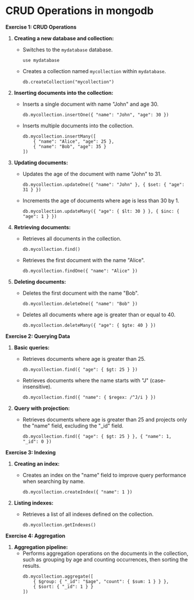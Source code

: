 # CRUD Operations in mongodb
**Exercise 1: CRUD Operations**

1. **Creating a new database and collection:**
   - Switches to the `mydatabase` database.
     ```
     use mydatabase
     ```
   - Creates a collection named `mycollection` within `mydatabase`.
     ```
     db.createCollection("mycollection")
     ```

2. **Inserting documents into the collection:**
   - Inserts a single document with name "John" and age 30.
     ```
     db.mycollection.insertOne({ "name": "John", "age": 30 })
     ```
   - Inserts multiple documents into the collection.
     ```
     db.mycollection.insertMany([
         { "name": "Alice", "age": 25 },
         { "name": "Bob", "age": 35 }
     ])
     ```

3. **Updating documents:**
   - Updates the age of the document with name "John" to 31.
     ```
     db.mycollection.updateOne({ "name": "John" }, { $set: { "age": 31 } })
     ```
   - Increments the age of documents where age is less than 30 by 1.
     ```
     db.mycollection.updateMany({ "age": { $lt: 30 } }, { $inc: { "age": 1 } })
     ```

4. **Retrieving documents:**
   - Retrieves all documents in the collection.
     ```
     db.mycollection.find()
     ```
   - Retrieves the first document with the name "Alice".
     ```
     db.mycollection.findOne({ "name": "Alice" })
     ```

5. **Deleting documents:**
   - Deletes the first document with the name "Bob".
     ```
     db.mycollection.deleteOne({ "name": "Bob" })
     ```
   - Deletes all documents where age is greater than or equal to 40.
     ```
     db.mycollection.deleteMany({ "age": { $gte: 40 } })
     ```

**Exercise 2: Querying Data**

1. **Basic queries:**
   - Retrieves documents where age is greater than 25.
     ```
     db.mycollection.find({ "age": { $gt: 25 } })
     ```
   - Retrieves documents where the name starts with "J" (case-insensitive).
     ```
     db.mycollection.find({ "name": { $regex: /^J/i } })
     ```

2. **Query with projection:**
   - Retrieves documents where age is greater than 25 and projects only the "name" field, excluding the "_id" field.
     ```
     db.mycollection.find({ "age": { $gt: 25 } }, { "name": 1, "_id": 0 })
     ```

**Exercise 3: Indexing**

1. **Creating an index:**
   - Creates an index on the "name" field to improve query performance when searching by name.
     ```
     db.mycollection.createIndex({ "name": 1 })
     ```

2. **Listing indexes:**
   - Retrieves a list of all indexes defined on the collection.
     ```
     db.mycollection.getIndexes()
     ```

**Exercise 4: Aggregation**

1. **Aggregation pipeline:**
   - Performs aggregation operations on the documents in the collection, such as grouping by age and counting occurrences, then sorting the results.
     ```
     db.mycollection.aggregate([
         { $group: { "_id": "$age", "count": { $sum: 1 } } },
         { $sort: { "_id": 1 } }
     ])
     ```
